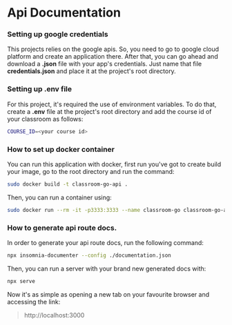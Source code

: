 # Api Documentation

### Setting up google credentials
This projects relies on the google apis. So, you need to go to google cloud platform and 
create an application there. After that, you can go ahead and download a __.json__ file with 
your app's credentials. Just name that file __credentials.json__ and place it at the project's
root directory.

### Setting up .env file
For this project, it's required the use of environment variables. To do that, 
create a __.env__ file at the project's root directory and add the course id of 
your classroom as follows: 

```bash
COURSE_ID=<your course id>
```

### How to set up docker container
You can run this application with docker, first run you've got to create build your image,
go to the root directory and run the command: 

```bash
sudo docker build -t classroom-go-api .
```

Then, you can run a container using: 

```bash
sudo docker run --rm -it -p3333:3333 --name classroom-go classroom-go-api
```

### How to generate api route docs.
In order to generate your api route docs, run the following command:

```bash
npx insomnia-documenter --config ./documentation.json
```

Then, you can run a server with your brand new generated docs with:

```bash
npx serve
```

Now it's as simple as opening a new tab on your favourite browser and accessing the link:
> http://localhost:3000
